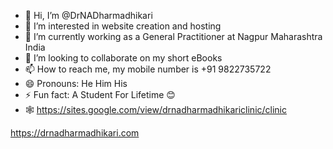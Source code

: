 - 👋 Hi, I’m @DrNADharmadhikari
- 👀 I’m interested in website creation and hosting 
- 🌱 I’m currently working as a General Practitioner at Nagpur Maharashtra India 
- 💞️ I’m looking to collaborate on my short eBooks 
- 📫 How to reach me, my mobile number is +91 9822735722
- 😄 Pronouns: He Him His 
- ⚡ Fun fact: A Student For Lifetime 😊
- 🕸️ https://sites.google.com/view/drnadharmadhikariclinic/clinic
<!---
DrNADharmadhikari/DrNADharmadhikari is a ✨ special ✨ repository because its `README.md` (this file) appears on your GitHub profile.
You can click the Preview link to take a look at your changes.
--->
https://drnadharmadhikari.com
